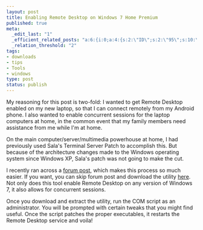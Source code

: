 ```yaml
--- 
layout: post
title: Enabling Remote Desktop on Windows 7 Home Premium
published: true
meta: 
  _edit_last: "1"
  _efficient_related_posts: "a:6:{i:0;a:4:{s:2:\"ID\";s:2:\"95\";s:10:\"post_title\";s:34:\"Enable Apple AirPrint on Windows 7\";s:7:\"matches\";s:1:\"3\";s:9:\"permalink\";s:66:\"http://mbmccormick.com/2011/04/enable-apple-airprint-on-windows-7/\";}i:1;a:4:{s:2:\"ID\";s:3:\"158\";s:10:\"post_title\";s:35:\"Install Windows 8 on a Google Cr-48\";s:7:\"matches\";s:1:\"2\";s:9:\"permalink\";s:67:\"http://mbmccormick.com/2011/09/install-windows-8-on-a-google-cr-48/\";}i:2;a:4:{s:2:\"ID\";s:3:\"145\";s:10:\"post_title\";s:50:\"Early Look at Mojito: Mint.com for Windows Phone 7\";s:7:\"matches\";s:1:\"2\";s:9:\"permalink\";s:81:\"http://mbmccormick.com/2011/08/early-look-at-mojito-mint-com-for-windows-phone-7/\";}i:3;a:4:{s:2:\"ID\";s:2:\"93\";s:10:\"post_title\";s:46:\"Remove OEM Login Screen Wallpaper on Windows 7\";s:7:\"matches\";s:1:\"2\";s:9:\"permalink\";s:78:\"http://mbmccormick.com/2011/04/remove-oem-login-screen-wallpaper-on-windows-7/\";}i:4;a:4:{s:2:\"ID\";s:2:\"53\";s:10:\"post_title\";s:54:\"Configure Dropbox to Sync Your Entire Documents Folder\";s:7:\"matches\";s:1:\"2\";s:9:\"permalink\";s:85:\"http://mbmccormick.com/2010/09/configure-dropbox-to-sync-you-entire-documents-folder/\";}i:5;a:4:{s:2:\"ID\";s:2:\"37\";s:10:\"post_title\";s:45:\"Crash Course in iTunes Library Administration\";s:7:\"matches\";s:1:\"2\";s:9:\"permalink\";s:77:\"http://mbmccormick.com/2010/06/crash-course-in-itunes-library-administration/\";}}"
  _relation_threshold: "2"
tags: 
- downloads
- tips
- Tools
- windows
type: post
status: publish
---
```

My reasoning for this post is two-fold: I wanted to get Remote Desktop enabled on my new laptop, so that I can connect remotely from my Android phone. I also wanted to enable concurrent sessions for the laptop computers at home, in the common event that my family members need assistance from me while I'm at home.

On the main computer/server/multimedia powerhouse at home, I had previously used Sala's Terminal Server Patch to accomplish this. But because of the architecture changes made to the Windows operating system since Windows XP, Sala's patch was not going to make the cut.

I recently ran across a <a href="http://thegreenbutton.com/forums/t/79427.aspx?PageIndex=1" target="_blank">forum post</a>, which makes this process so much easier. If you want, you can skip forum post and download the utility <a href="http://www.mediafire.com/file/hzz2l5mznzm/Concurrent_RDP_Win7_RTM_patcher_v1.1.zip" target="_blank">here</a>. Not only does this tool enable Remote Desktop on any version of Windows 7, it also allows for concurrent sessions.

Once you download and extract the utility, run the COM script as an administrator. You will be prompted with certain tweaks that you might find useful. Once the script patches the proper executables, it restarts the Remote Desktop service and voila!
